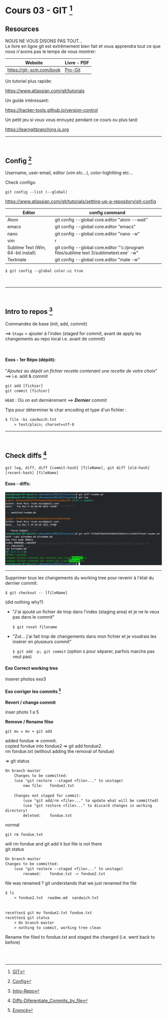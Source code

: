 # Cours 03 - GIT [^1] #

## Resources ##

NOUS NE VOUS DISONS PAS TOUT...  
Le livre en ligne git est extrêmement bien fait et vous apprendra tout ce que nous n'avons pas le temps de vous montrer:  

| Website					| Livre - PDF 	 |
|---------------------------|----------------|
|https://git-scm.com/book   |  [Pro-Git](file:///home/noahm/Documents/progit.pdf) |

Un tutoriel plus rapide:  

https://www.atlassian.com/git/tutorials  

Un guide intéressant:  

https://hacker-tools.github.io/version-control  

Un petit jeu si vous vous ennuyez pendant ce cours ou plus tard:  

https://learngitbranching.js.org  

---

<br>

## Config [^2] ##

Username, user-email, editor (vim etc...), color-highliting etc...

Check configs:
	
	git config --list (--global)

https://www.atlassian.com/git/tutorials/setting-up-a-repository/git-config



|Editor	     |config command|
-------------|--------------|
Atom	     | git config --global core.editor "atom --wait"
emacs	     | git config --global core.editor "emacs"
nano	     | git config --global core.editor "nano -w"
vim	         | r
Sublime Text (Win, 64-bit install) |	 git config --global core.editor "'c:/program files/sublime text 3/sublimetext.exe' -w"
Textmate	| git config --global core.editor "mate -w"	


	$ git config --global color.ui true

<br>

---

<br>

## Intro to repos [^3] ##

Commandes de base  (init, add, commit)

==> `Stage` = ajouter à l'index (staged for commit, avant de apply les changements au repo local i.e. avant de commit)

<br>

#### Exos - 1er Répo (dépôt): ####

"_Ajoutez au dépôt un fichier recette contenant une recette de votre choix_" ==> i.e. add & commit 

	git add [fichier]
	git commit [fichier]


`HEAD` : Où on est dernièrement ==> __*Dernier*__ commit

Tips pour déterminer le char encoding et type d'un fichier :
	
	$ file -bi sandwich.txt 
		> text/plain; charset=utf-8


---

<br>

## Check diffs [^4] ##

	git log, diff, diff [commit-hash] [fileName], git diff [old-hash] [recent-hash] [fileName]

#### Exos - diffs: ####

![git_diff_exo](./img/git_diff_exo.png)

---

Supprimer tous les changements du working tree pour revenir à l'état du dernier commit:

	$ git checkout -- [fileName]

(did nothing why?)

 - "J'ai ajouté un fichier de trop dans l'index (staging area) et je ne le veux pas dans le commit"

	`$ git reset filename`

 - "Zut... j'ai fait trop de changements dans mon fichier et je voudrais les insérer en plusieurs commit"
	
	`$ git add -p; git commit`
	(option s pour séparer, parfois marche pas veut pas)

#### Exo Correct working tree ####

inserer photos exo3


#### Exo corriger les commits [^5] ####

**Revert / change commit**

inser photo 1 a 5


**Remove / Rename filse**

	git mv = mv + git add

added fondue => commit.  
copied fondue into fondue2 => git add fondue2.  
rm fondue.txt  (without adding the removal of fondue)  

=> git status 
		
	On branch master
		Changes to be committed:
  		(use "git restore --staged <file>..." to unstage)
	        new file:   fondue2.txt

	    Changes not staged for commit:
  			(use "git add/rm <file>..." to update what will be committed)
  			(use "git restore <file>..." to discard changes in working directory)
        	deleted:    fondue.txt


normal
	
	git rm fondue.txt 

will rm fondue and git add it but file is not there  
git status

	On branch master
	Changes to be committed:
  		(use "git restore --staged <file>..." to unstage)
        	renamed:    fondue.txt -> fondue2.txt

file was renamed ? git understands that we just renamed the file 

	$ ls
		> fondue2.txt  readme.md  sandwich.txt


	recettes$ git mv fondue2.txt fondue.txt
	recettes$ git status
		> On branch master
		> nothing to commit, working tree clean

Rename the filed to fondue.txt and staged the changed (i.e. went back to before)

<br> 
<br>
<!--- --------------------------------------------------------------------------- --->

[^1]: [GIT](https://cui.unige.ch/~chanel/prez/presentations/outils-info/git/#/)
[^2]: [Config](https://cui.unige.ch/~chanel/prez/presentations/outils-info/git/#/2/2)
[^3]: [Intro-Repo](https://cui.unige.ch/~chanel/prez/presentations/outils-info/git/#/3)
[^4]: [Diffs-Diferentiate_Commits_by_file](https://cui.unige.ch/~chanel/prez/presentations/outils-info/git/#/3/4/2)
[^5]: [Enoncé](https://cui.unige.ch/~chanel/prez/presentations/outils-info/git/#/3/8)